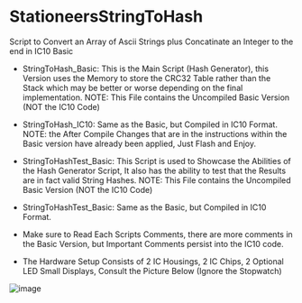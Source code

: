 # StationeersStringToHash
Script to Convert an Array of Ascii Strings plus Concatinate an Integer to the end in IC10 Basic

- StringToHash_Basic: This is the Main Script (Hash Generator), this Version uses the Memory to store the CRC32 Table rather than the Stack which may be better or worse depending on the final implementation.  NOTE: This File contains the Uncompiled Basic Version (NOT the IC10 Code)
  
- StringToHash_IC10: Same as the Basic, but Compiled in IC10 Format.  NOTE: the After Compile Changes that are in the instructions within the Basic version have already been applied, Just Flash and Enjoy.

- StringToHashTest_Basic: This Script is used to Showcase the Abilities of the Hash Generator Script,  It also has the ability to test that the Results are in fact valid String Hashes.  NOTE: This File contains the Uncompiled Basic Version (NOT the IC10 Code)

- StringToHashTest_Basic: Same as the Basic, but Compiled in IC10 Format.

- Make sure to Read Each Scripts Comments, there are more comments in the Basic Version, but Important Comments persist into the IC10 code.

- The Hardware Setup Consists of 2 IC Housings, 2 IC Chips, 2 Optional LED Small Displays, Consult the Picture Below (Ignore the Stopwatch)

![image](https://github.com/user-attachments/assets/37f7f42e-0ef5-4883-9d89-58970f8c5db5)

